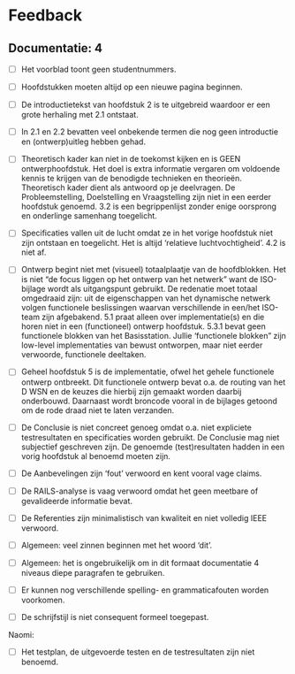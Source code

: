 # Feedback
## Documentatie: 4
- [ ] Het voorblad toont geen studentnummers.
- [ ] Hoofdstukken moeten altijd op een nieuwe pagina beginnen.
- [ ] De introductietekst van hoofdstuk 2 is te uitgebreid waardoor er een grote herhaling met 2.1 ontstaat.
- [ ] In 2.1 en 2.2 bevatten veel onbekende termen die nog geen introductie en (ontwerp)uitleg hebben gehad.
- [ ] Theoretisch kader kan niet in de toekomst kijken en is GEEN ontwerphoofdstuk. Het doel is extra informatie vergaren om voldoende kennis te krijgen van de benodigde technieken en theorieën. Theoretisch kader dient als antwoord op je deelvragen. De Probleemstelling, Doelstelling en Vraagstelling zijn niet in een eerder hoofdstuk genoemd. 3.2 is een begrippenlijst zonder enige oorsprong en onderlinge samenhang toegelicht.
- [ ] Specificaties vallen uit de lucht omdat ze in het vorige hoofdstuk niet zijn ontstaan en toegelicht. Het is altijd ‘relatieve luchtvochtigheid’. 4.2 is niet af.
- [ ] Ontwerp begint niet met (visueel) totaalplaatje van de hoofdblokken. Het is niet “de focus liggen op het ontwerp van het netwerk” want de ISO-bijlage wordt als uitgangspunt gebruikt. De redenatie moet totaal omgedraaid zijn: uit de eigenschappen van het dynamische netwerk volgen functionele beslissingen waarvan verschillende in een/het ISO-team zijn afgebakend. 5.1 praat alleen over implementatie(s) en die horen niet in een (functioneel) ontwerp hoofdstuk. 5.3.1 bevat geen functionele blokken van het Basisstation. Jullie ‘functionele blokken” zijn low-level implementaties van bewust ontworpen, maar niet eerder verwoorde, functionele deeltaken.
- [ ] Geheel hoofdstuk 5 is de implementatie, ofwel het gehele functionele ontwerp ontbreekt. Dit functionele ontwerp bevat o.a. de routing van het D WSN en de keuzes die hierbij zijn gemaakt worden daarbij onderbouwd. Daarnaast wordt broncode vooral in de bijlages getoond om de rode draad niet te laten verzanden.
- [ ] De Conclusie is niet concreet genoeg omdat o.a. niet expliciete testresultaten en specificaties worden gebruikt. De Conclusie mag niet subjectief geschreven zijn. De genoemde (test)resultaten hadden in een vorig hoofdstuk al benoemd moeten zijn.
- [ ] De Aanbevelingen zijn ‘fout’ verwoord en kent vooral vage claims.
- [ ] De RAILS-analyse is vaag verwoord omdat het geen meetbare of gevalideerde informatie bevat.
- [ ] De Referenties zijn minimalistisch van kwaliteit en niet volledig IEEE verwoord.
- [ ] Algemeen: veel zinnen beginnen met het woord ‘dit’.
- [ ] Algemeen: het is ongebruikelijk om in dit formaat documentatie 4 niveaus diepe paragrafen te gebruiken.
- [ ] Er kunnen nog verschillende spelling- en grammaticafouten worden voorkomen.
- [ ] De schrijfstijl is niet consequent formeel toegepast.


Naomi:
- [ ] Het testplan, de uitgevoerde testen en de testresultaten zijn niet benoemd.